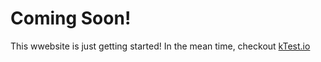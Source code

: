 # Coming Soon!

This wwebsite is just getting started! In the mean time, checkout [kTest.io](https://ktest.io)
